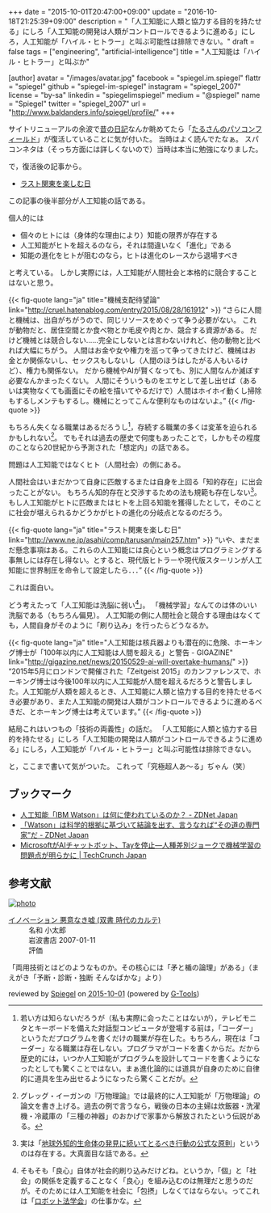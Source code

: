 +++
date = "2015-10-01T20:47:00+09:00"
update = "2016-10-18T21:25:39+09:00"
description = "「人工知能に人類と協力する目的を持たせる」にしろ「人工知能の開発は人類がコントロールできるように進める」にしろ，人工知能が「ハイル・ヒトラー」と叫ぶ可能性は排除できない。"
draft = false
tags = ["engineering", "artificial-intelligence"]
title = "人工知能は「ハイル・ヒトラー」と叫ぶか"

[author]
  avatar = "/images/avatar.jpg"
  facebook = "spiegel.im.spiegel"
  flattr = "spiegel"
  github = "spiegel-im-spiegel"
  instagram = "spiegel_2007"
  license = "by-sa"
  linkedin = "spiegelimspiegel"
  medium = "@spiegel"
  name = "Spiegel"
  twitter = "spiegel_2007"
  url = "http://www.baldanders.info/spiegel/profile/"
+++

サイトリニューアルの余波で[昔の日記](http://www.baldanders.info/spiegel/log/)なんか眺めてたら「[たるさんのパソコンフィールド](http://www.ne.jp/asahi/comp/tarusan/index.html)」が復活していることに気が付いた。
当時はよく読んでたなぁ。
スパコンネタは（そっち方面には詳しくないので）当時は本当に勉強になりました。

で，復活後の記事から。

- [ラスト関東を楽しむ日](http://www.ne.jp/asahi/comp/tarusan/main257.htm)

この記事の後半部分が人工知能の話である。

個人的には

- 個々のヒトには（身体的な理由により）知能の限界が存在する
- 人工知能がヒトを超えるのなら，それは間違いなく「進化」である
- 知能の進化をヒトが阻むのなら，ヒトは進化のレースから退場すべき

と考えている。
しかし実際には，人工知能が人間社会と本格的に競合することはないと思う。

{{< fig-quote lang="ja" title="機械支配待望論" link="http://cruel.hatenablog.com/entry/2015/08/28/161912" >}}
<q>さらに人間と機械は、出自がちがうので、同じリソースをめぐって争う必要がない。
これが動物だと、居住空間とか食べ物とか毛皮や肉とか、競合する資源がある。
だけど機械とは競合しない……完全にしないとは言わないけれど、他の動物と比べれば大幅にちがう。
人間はお金や女や権力を巡って争ってきたけど、機械はお金とか関係ないし、セックスもしないし（人間のほうはしたがる人もいるけど）、権力も関係ない。
だから機械やAIが賢くなっても、別に人間なんか滅ぼす必要なんかまったくない。
人間にそういうものをエサとして差し出せば（あるいは実物なくても画面にその絵を描いてやるだけで）人間はホイホイ動くし掃除もするしメンテもするし。機械にとってこんな便利なものはないよ。</q>
{{< /fig-quote >}}

もちろん失くなる職業はあるだろうし[^a]，存続する職業の多くは変革を迫られるかもしれない[^b]。
でもそれは過去の歴史で何度もあったことで，しかもその程度のことなら20世紀から予測された「想定内」の話である。

[^a]: 若い方は知らないだろうが（私も実際に会ったことはないが），テレビモニタとキーボードを備えた対話型コンピュータが登場する前は，「コーダー」というただプログラムを書くだけの職業が存在した。もちろん，現在は「コーダー」なる職業は存在しない。プログラマがコードを書くからだ。だから歴史的には，いつか人工知能がプログラムを設計してコードを書くようになったとしても驚くことではない。まぁ進化論的には道具が自身のために自律的に道具を生み出せるようになったら驚くことだが。

[^b]: グレッグ・イーガンの『万物理論』では最終的に人工知能が「万物理論」の論文を書き上げる。過去の例で言うなら，戦後の日本の主婦は炊飯器・洗濯機・冷蔵庫の「三種の神器」のおかげで家事から解放されたという伝説がある。

問題は人工知能ではなくヒト（人間社会）の側にある。

人間社会はいまだかつて自身に匹敵するまたは自身を上回る「知的存在」に出会ったことがない。
もちろん知的存在と交渉するための法も規範も存在しない[^d]。
もし人工知能がヒトに匹敵またはヒトを上回る知能を獲得したとして，そのことに社会が堪えられるかどうかがヒトの進化の分岐点となるのだろう。

[^d]: 実は「[地球外知的生命体の発見に続いてとるべき行動の公式な原則](http://www.seti-inst.edu/post-detection.html)」というのは存在する。大真面目な話である。

{{< fig-quote lang="ja" title="ラスト関東を楽しむ日" link="http://www.ne.jp/asahi/comp/tarusan/main257.htm" >}}
<q>いや、まだまだ懸念事項はある。これらの人工知能には良心という概念はプログラミングする事無しには存在し得ない。とすると、現代版ヒトラーや現代版スターリンが人工知能に世界制圧を命令して設定したら．．．</q>
{{< /fig-quote >}}

これは面白い。

どう考えたって「人工知能は洗脳に弱い[^c]」。
「機械学習」なんてのは体のいい洗脳である（もちろん偏見）。
人工知能の側に人間社会と競合する理由はなくても，人間自身がそのように「刷り込み」を行ったらどうなるか。

[^c]: そもそも「良心」自体が社会的刷り込みだけどね。というか，「個」と「社会」の関係を定義することなく「良心」を組み込むのは無理だと思うのだが。そのためには人工知能を社会に「包摂」しなくてはならない。ってこれは「[ロボット法学会](http://robotlaw.jp/)」の仕事かな。

{{< fig-quote lang="ja" title="人工知能は核兵器よりも潜在的に危険、ホーキング博士が「100年以内に人工知能は人間を超える」と警告 - GIGAZINE" link="http://gigazine.net/news/20150529-ai-will-overtake-humans/" >}}
<q>2015年5月にロンドンで開催された「Zeitgeist 2015」のカンファレンスで、ホーキング博士は今後100年以内に人工知能が人間を超えるだろうと警告しました。人工知能が人類を超えるとき、人工知能に人類と協力する目的を持たせるべき必要があり、また人工知能の開発は人類がコントロールできるように進めるべきだ、とホーキング博士は考えています。</q>
{{< /fig-quote >}}

結局これはいつもの「技術の両義性」の話だ。
「人工知能に人類と協力する目的を持たせる」にしろ「人工知能の開発は人類がコントロールできるように進める」にしろ，人工知能が「ハイル・ヒトラー」と叫ぶ可能性は排除できない。

と，ここまで書いて気がついた。
これって「究極超人あ～る」ぢゃん（笑）

## ブックマーク

- [人工知能「IBM Watson」は何に使われているのか？ - ZDNet Japan](http://japan.zdnet.com/article/35070557/)
- [「Watson」は科学的根拠に基づいて結論を出す、言うなれば“その道の専門家”だ - ZDNet Japan](http://japan.zdnet.com/article/35071319/)
- [MicrosoftがAIチャットボット、Tayを停止―人種差別ジョークで機械学習の問題点が明らかに | TechCrunch Japan](http://jp.techcrunch.com/2016/03/25/20160324microsoft-silences-its-new-a-i-bot-tay-after-twitter-users-teach-it-racism/)

## 参考文献

<div class="hreview" ><a class="item url" href="http://www.amazon.co.jp/exec/obidos/ASIN/4000280872/baldandersinf-22/"><img src="http://ecx.images-amazon.com/images/I/31e2h91IUWL._SL160_.jpg" alt="photo" class="photo"  /></a><dl ><dt class="fn"><a class="item url" href="http://www.amazon.co.jp/exec/obidos/ASIN/4000280872/baldandersinf-22/">イノベーション 悪意なき嘘 (双書 時代のカルテ)</a></dt><dd>名和 小太郎 </dd><dd>岩波書店 2007-01-11</dd><dd>評価<abbr class="rating" title="4"><img src="http://g-images.amazon.com/images/G/01/detail/stars-4-0.gif" alt="" /></abbr> </dd></dl><p class="similar"></p>
<p class="description">「両用技術とはどのようなものか。その核心には「矛と楯の論理」がある」（まえがき「予断・診断・独断 そんなばかな」より）</p>
<p class="gtools" >reviewed by <a href='#maker' class='reviewer'>Spiegel</a> on <abbr class="dtreviewed" title="2015-10-01">2015-10-01</abbr> (powered by <a href="http://www.goodpic.com/mt/aws/index.html" >G-Tools</a>)</p>
</div>
